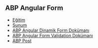## ABP Angular Form

- [Eğitim]()
- [Sunum](https://bit.ly/abp-angular-form)
- [ABP Angular Dinamik Form Dokümanı](https://docs.abp.io/en/abp/latest/UI/Angular/Dynamic-Form-Extensions)
- [ABP Angular Form Validation Dokümanı](https://docs.abp.io/en/abp/latest/UI/Angular/Form-Validation)
- [ABP Post]()
